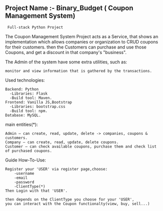 ## Project Name :-  Binary_Budget ( Coupon Management System)
     Full-stack Python Project
The Coupon Management System Project acts as a Service,
that shows an implementation which allows companies or organization  to CRUD coupons for their customers.
then the Customers can purchase and use those Coupons, and get a discount in that company's "business".

The Admin of the system have some extra utilities, such as:
        
    monitor and view information that is gathered by the transactions.



Used technologies:

    Backend: Python 
      -Libraries: Flask
      -Build tool: Maven.
    Frontend: Vanilla JS,Bootstrap
      -Libraries: bootstrap.css
      -Build tool: npm.
    Database: MySQL.
    
main entities(*):

    Admin – can create, read, update, delete -> companies, coupons & customers.
    Company – can create, read, update, delete coupons.
    Customer – can check available coupons, purchase them and check list of purchased coupons.


Guide How-To-Use:

    Register your 'USER' via register page,choose:
        -username
        -email
        -password
        -ClientType(*)
    Then Login with that 'USER'.
  
    then depends on the ClientType you choose for your 'USER',
    you can interact with the Coupon functionalty(view, buy, sell...)

